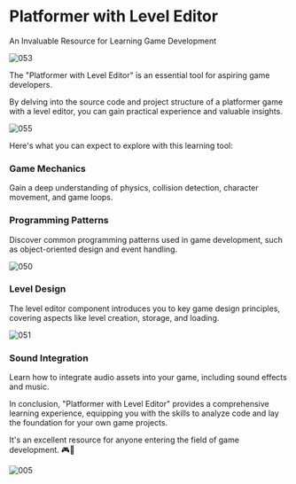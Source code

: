 # Platformer with Level Editor

An Invaluable Resource for Learning Game Development

![053](https://github.com/JoeLumbley/Platformer-with-Level-Editor/assets/77564255/29d37425-6a1b-4bbd-8a11-b918ad0ae02d)

The "Platformer with Level Editor" is an essential tool for aspiring game developers.

By delving into the source code and project structure of a platformer game with a level editor, you can gain practical experience and valuable insights.



![055](https://github.com/JoeLumbley/Platformer-with-Level-Editor/assets/77564255/9c8fc9e2-5e4f-4f1f-a544-8b5b3a6ad385)



Here's what you can expect to explore with this learning tool:

### Game Mechanics

Gain a deep understanding of physics, collision detection, character movement, and game loops.

### Programming Patterns

Discover common programming patterns used in game development, such as object-oriented design and event handling.

![050](https://github.com/JoeLumbley/Platformer-with-Level-Editor/assets/77564255/d0e9278d-9556-4c03-a0b7-f1f145438962)

### Level Design

The level editor component introduces you to key game design principles, covering aspects like level creation, storage, and loading.

![051](https://github.com/JoeLumbley/Platformer-with-Level-Editor/assets/77564255/02948a84-304d-4132-abc6-52f822e894c2)

### Sound Integration

Learn how to integrate audio assets into your game, including sound effects and music.

In conclusion, "Platformer with Level Editor" provides a comprehensive learning experience, equipping you with the skills to analyze code and lay the foundation for your own game projects. 

It's an excellent resource for anyone entering the field of game development. 🎮🚀


![005](https://github.com/JoeLumbley/Platformer-with-Level-Editor/assets/77564255/2660702d-eef3-4ce9-a5cc-3543d2f9f580)




